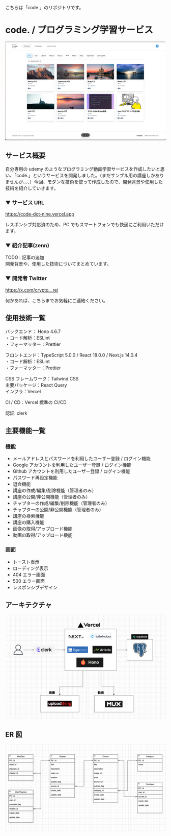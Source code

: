 こちらは「code.」のリポジトリです。

# code. / プログラミング学習サービス

<img src="public/images/main.png" alt="アプリケーションの説明" width="600">

## サービス概要

自分専用の udemy のようなプログラミング動画学習サービスを作成したいと思い、「code.」というサービスを開発しました。（まだサンプル用の講座しかありませんが、、、）今回、モダンな技術を使って作成したので、開発背景や使用した技術を紹介していきます。

### ▼ サービス URL

https://code-dot-nine.vercel.app

レスポンシブ対応済のため、PC でもスマートフォンでも快適にご利用いただけます。

### ▼ 紹介記事(zenn)

TODO : 記事の追加 <br>
開発背景や、使用した技術についてまとめています。

### ▼ 開発者 Twitter

https://x.com/crypto__rei

何かあれば、こちらまでお気軽にご連絡ください。

## 使用技術一覧

バックエンド： Hono 4.6.7 <br>
・コード解析：ESLint <br>
・フォーマッター：Prettier <br>

フロントエンド：TypeScript 5.0.0 / React 18.0.0 / Next.js 14.0.4 <br>
・コード解析：ESLint <br>
・フォーマッター：Prettier <br>

CSS フレームワーク：Tailwind CSS <br>
主要パッケージ：React Query <br>
インフラ：Vercel

CI / CD：Vercel 標準の CI/CD

認証: clerk

## 主要機能一覧

### 機能

- メールアドレスとパスワードを利用したユーザー登録 / ログイン機能
- Google アカウントを利用したユーザー登録 / ログイン機能
- Github アカウントを利用したユーザー登録 / ログイン機能
- パスワード再設定機能
- 退会機能
- 講座の作成/編集/削除機能（管理者のみ）
- 講座の公開/非公開機能（管理者のみ）
- チャプターの作成/編集/削除機能（管理者のみ）
- チャプターの公開/非公開機能（管理者のみ）
- 講座の検索機能
- 講座の購入機能
- 画像の取得/アップロード機能
- 動画の取得/アップロード機能

### 画面

- トースト表示
- ローディング表示
- 404 エラー画面
- 500 エラー画面
- レスポンシブデザイン

## アーキテクチャ

<img src="public/images/architecture.png" alt="アーキテクチャ" width="600">

## ER 図

<img src="public/images/er.png" alt="ER図" width="600">
